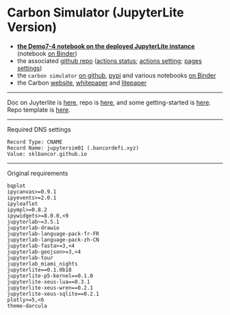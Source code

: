 # Carbon Simulator (JupyterLite Version)

- **[the Demo7-4 notebook on the deployed JupyterLite instance][url_nb]**
 (notebook [on Binder][binder_latest74])
- the associated [github repo][gh] ([actions status][gh_actions]; [actions setting][gh_action_set]; [pages settings][gh_pages_set])
- the `carbon simulator` [on github][simrepo], [pypi][simpypi] and various notebooks [on Binder][binderrepo]
- the Carbon [website][carbonxyz], [whitepaper][whitepaper] and [litepaper][litepaper]

[url]:https://sklbancor.github.io/carbon-sim-jupylite/lab/index.html
[url_nb]:https://sklbancor.github.io/carbon-sim-jupylite/lab?path=demo7-4%2Fdemo7-4.ipynb
[gh]:https://github.com/sklbancor/carbon-sim-jupylite
[gh_actions]:https://github.com/sklbancor/carbon-sim-jupylite/actions
[gh_action_set]:https://github.com/sklbancor/carbon-sim-jupylite/settings/actions
[gh_pages_set]:https://github.com/sklbancor/carbon-sim-jupylite/settings/pages

[carbonxyz]:https://carbondefi.xyz
[whitepaper]:https://carbondefi.xyz/whitepaper
[litepaper]:https://carbondefi.xyz/litepaper
[simrepo]:https://github.com/bancorprotocol/carbon-simulator/
[simpypi]:https://pypi.org/project/carbon-simulator/
[binderrepo]:https://github.com/bancorprotocol/carbon-simulator-binder/
[binder_latest74]:https://mybinder.org/v2/gh/bancorprotocol/carbon-simulator-binder/latest_7_4?labpath=Frozen%2FDemo7-4%2FDemo7-4.ipynb

---

Doc on Juyterlite is [here][jupyterlite], repo  is [here][jupyterliter], and some getting-started is [here][codesolid]. Repo template is [here][template].


[codesolid]:https://codesolid.com/jupyter-lite-python-in-the-browser-with-serverless-jupyter/
[jupyterlite]:https://jupyterlite.readthedocs.io/en/latest/quickstart/deploy.html
[template]:https://github.com/jupyterlite/demo
[jupyterliter]:https://github.com/jupyterlite/jupyterlite

---

Required DNS settings

    Record Type: CNAME
    Record Name: jupytersim01 (.bancordefi.xyz)
    Value: sklbancor.github.io

---

Original requirements

    bqplot
    ipycanvas>=0.9.1
    ipyevents>=2.0.1
    ipyleaflet
    ipympl>=0.8.2
    ipywidgets>=8.0.0,<9
    jupyterlab~=3.5.1
    jupyterlab-drawio
    jupyterlab-language-pack-fr-FR
    jupyterlab-language-pack-zh-CN
    jupyterlab-fasta>=3,<4
    jupyterlab-geojson>=3,<4
    jupyterlab-tour
    jupyterlab_miami_nights
    jupyterlite==0.1.0b18
    jupyterlite-p5-kernel==0.1.0
    jupyterlite-xeus-lua==0.3.1
    jupyterlite-xeus-wren==0.2.1
    jupyterlite-xeus-sqlite==0.2.1
    plotly>=5,<6
    theme-darcula


